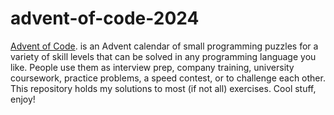# advent-of-code-2024
[Advent of Code](https://adventofcode.com/2024/about).
is an Advent calendar of small programming puzzles for a variety of skill levels that can be solved in any programming language you like. People use them as interview prep, company training, university coursework, practice problems, a speed contest, or to challenge each other.
This repository holds my solutions to most (if not all) exercises.
Cool stuff, enjoy!
